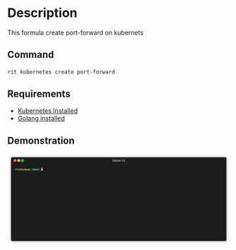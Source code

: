 # Description

This formula create port-forward on kubernets

## Command

```bash
rit kubernetes create port-forward
```

## Requirements

- [Kubernetes Installed](https://kubernetes.io/docs/tasks/tools/install-kubectl/)
- [Golang installed](https://golang.org/doc/install)


## Demonstration

![gif](https://raw.githubusercontent.com/ZupIT/ritchie-formulas/master/kubernetes/create/port-forward/doc/kubernetes-create-port-forward.gif)